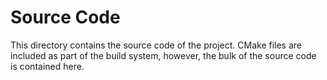 # Source Code

This directory contains the source code of the project. CMake files are included as part of the build system, however, the bulk of the source code is contained here.
